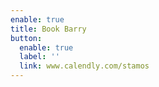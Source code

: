 ```yaml
---
enable: true
title: Book Barry
button:
  enable: true
  label: ''
  link: www.calendly.com/stamos
---
```

